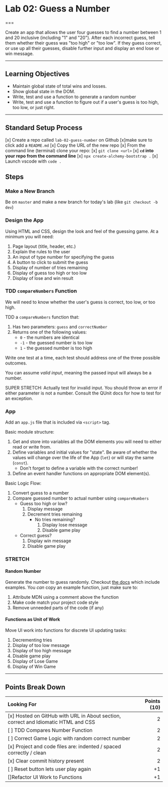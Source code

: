 # Lab 02: Guess a Number
===

Create an app that allows the user four guesses to find a number between 1 and 20 inclusive (including "1" and "20"). After each incorrect guess, tell them whether 
their guess was "too high" or "too low". If they guess correct, or use up all 
their guesses, disable further input and display an end lose or win message.

---

## Learning Objectives
- Maintain global state of total wins and losses.
- Show global state in the DOM.
- Write, test and use a function to generate a random number
- Write, test and use a function to figure out if a user's guess is too high, too low, or just right.

---

## Standard Setup Process

[x] Create a repo called `lab-02-guess-number` on Github
    [x]make sure to click add a `README.md`
[x] Copy the URL of the new repo
[x] From the command line (terminal) clone your repo:
    [x] `git clone <url>`
    [x] **`cd` into your repo from the command line**
    [x] `npx create-alchemy-bootstrap .`
    [x] Launch vscode with `code .`

## Steps

### Make a New Branch

Be on `master` and make a new branch for today's lab (like
`git checkout -b dev`)

### Design the App

Using HTML and CSS, design the look and feel of the guessing game. At a minimum you
will need:
1. Page layout (title, header, etc.)
1. Explain the rules to the user
1. An input of type number for specifying the guess
1. A button to click to submit the guess
1. Display of number of tries remaining
1. Display of guess too high or too low
1. Display of lose and win result

### TDD `compareNumbers` Function

We will need to know whether the user's guess is correct, too low, or too high.

TDD a `compareNumbers` function that:
1. Has two parameters: `guess` and `correctNumber`
1. Returns one of the following values:
   - `0` - the numbers are identical
   - `-1` - the guessed number is too low
   - `1` - the guessed number is too high

Write one test at a time, each test should address one of the three possible outcomes.

You can assume _valid input_, meaning the passed input will always be a number.

SUPER STRETCH: Actually test for invalid input. You should throw an error if either parameter is not a number. Consult the QUnit docs for how to test for an exception.

### App

Add an `app.js` file that is included via `<script>` tag.

Basic module structure:
1. Get and store into variables all the DOM elements you will need to either
read or write from.
2. Define variables and initial values for "state". Be aware of whether the values will change over the life of the App (`let`) or will stay the same (`const`). 
   - Don't forget to define a variable with the correct number!
3. Define an event handler functions on appropriate DOM element(s).

Basic Logic Flow:

1. Convert guess to a number
1. Compare guessed number to actual number using `compareNumbers`
   - Guess too high or low?
      1. Display message
      1. Decrement tries remaining
         - No tries remaining?
            1. Display lose message
            1. Disable game play
   - Correct guess?
      1. Display win message
      1. Disable game play

### STRETCH

#### Random Number

Generate the number to guess randomly. Checkout [the docs](https://developer.mozilla.org/en-US/docs/Web/JavaScript/Reference/Global_Objects/Math/random) which include examples. You _can_ copy an example function, just make sure to:
1. Attribute MDN using a comment above the function
1. Make code match your project code style
1. Remove unneeded parts of the code (if any)

#### Functions as Unit of Work

Move UI work into functions for discrete UI updating tasks:
1. Decrementing tries
1. Display of too low message
1. Display of too high message
1. Disable game play
1. Display of Lose Game
1. Display of Win Game

---

## Points Break Down

Looking For | Points (10)
:--|--:
[x] Hosted on GitHub with URL in About section, correct and Idiomatic HTML and CSS | 2 
[ ] TDD Compares Number Function | 2
[ ] Correct Game Logic with random correct number | 2
[x] Project and code files are: indented / spaced correctly / clean | 2
[x] Clear commit history present | 2 
[ ] Reset button lets user play again | +1
[]Refactor UI Work to Functions | +1